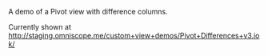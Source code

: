 A demo of a Pivot view with difference columns.

Currently shown at http://staging.omniscope.me/custom+view+demos/Pivot+Differences+v3.iok/
